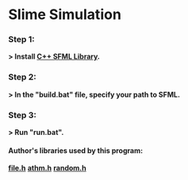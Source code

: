 # Slime Simulation

### Step 1:

**> Install [C++ SFML Library](https://www.sfml-dev.org/download.php).**

### Step 2:

**> In the "build.bat" file, specify your path to SFML.**

### Step 3:

**> Run "run.bat".**

#### Author's libraries used by this program:

**[file.h](https://github.com/ZERDICORP/file-lib.git)**
**[athm.h](https://github.com/ZERDICORP/athm-lib.git)**
**[random.h](https://github.com/ZERDICORP/random-lib.git)** 